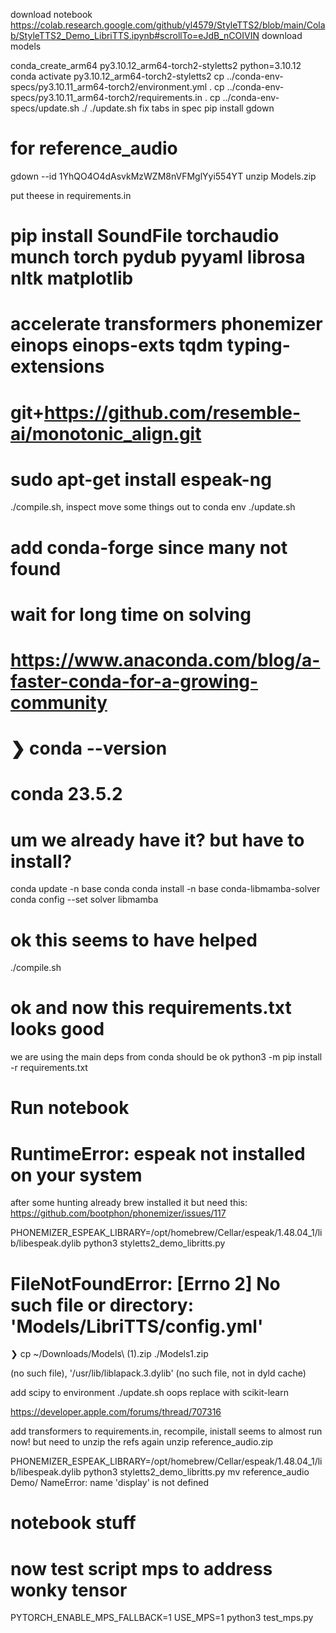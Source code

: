 download notebook
https://colab.research.google.com/github/yl4579/StyleTTS2/blob/main/Colab/StyleTTS2_Demo_LibriTTS.ipynb#scrollTo=eJdB_nCOIVIN
download models

conda_create_arm64 py3.10.12_arm64-torch2-styletts2 python=3.10.12
conda activate py3.10.12_arm64-torch2-styletts2
cp ../conda-env-specs/py3.10.11_arm64-torch2/environment.yml .
cp ../conda-env-specs/py3.10.11_arm64-torch2/requirements.in .
cp ../conda-env-specs/update.sh ./
./update.sh
fix tabs in spec
pip install gdown
# for reference_audio
gdown --id 1YhQO4O4dAsvkMzWZM8nVFMglYyi554YT
unzip Models.zip

put theese in requirements.in
# pip install SoundFile torchaudio munch torch pydub pyyaml librosa nltk matplotlib 
# accelerate transformers phonemizer einops einops-exts tqdm typing-extensions 
# git+https://github.com/resemble-ai/monotonic_align.git
# sudo apt-get install espeak-ng
./compile.sh, inspect
move some things out to conda env
./update.sh
# add conda-forge since many not found
# wait for long time on solving
# https://www.anaconda.com/blog/a-faster-conda-for-a-growing-community
# ❯ conda --version
# conda 23.5.2
# um we already have it? but have to install?
conda update -n base conda
conda install -n base conda-libmamba-solver
conda config --set solver libmamba
# ok this seems to have helped
./compile.sh 
# ok and now this requirements.txt looks good
we are using the main deps from conda
should be ok
 python3 -m pip install -r requirements.txt

# Run notebook
# RuntimeError: espeak not installed on your system

after some hunting
already brew installed it
but need this:
https://github.com/bootphon/phonemizer/issues/117

PHONEMIZER_ESPEAK_LIBRARY=/opt/homebrew/Cellar/espeak/1.48.04_1/lib/libespeak.dylib python3 styletts2_demo_libritts.py
# FileNotFoundError: [Errno 2] No such file or directory: 'Models/LibriTTS/config.yml'
❯ cp ~/Downloads/Models\ \(1\).zip ./Models1.zip

(no such file), '/usr/lib/liblapack.3.dylib' (no such file, not in dyld cache)

add scipy to environment
./update.sh
oops replace with scikit-learn

https://developer.apple.com/forums/thread/707316

add transformers to requirements.in, recompile, inistall
seems to almost run now! but need to unzip the refs again
unzip reference_audio.zip

PHONEMIZER_ESPEAK_LIBRARY=/opt/homebrew/Cellar/espeak/1.48.04_1/lib/libespeak.dylib python3 styletts2_demo_libritts.py
mv reference_audio Demo/
NameError: name 'display' is not defined
# notebook stuff


# now test script mps to address wonky tensor

PYTORCH_ENABLE_MPS_FALLBACK=1 USE_MPS=1 python3 test_mps.py
